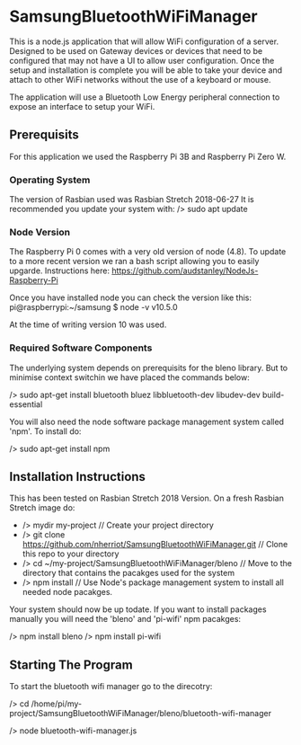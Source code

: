 # SamsungBluetoothWiFiManager
This is a node.js application that will allow WiFi configuration of a server. Designed to be used on Gateway devices or devices that need to be configured that may not have a UI to allow user configuration. Once the setup and installation is complete you will be able to take your device and attach to other WiFi networks without the use of a keyboard or mouse.

The application will use a Bluetooth Low Energy peripheral connection to expose an interface to setup your WiFi.

## Prerequisits
For this application we used the Raspberry Pi 3B and Raspberry Pi Zero W.

### Operating System
The version of Rasbian used was Rasbian Stretch 2018-06-27
It is recommended you update your system with: /> sudo apt update

### Node Version
The Raspberry Pi 0 comes with a very old version of node (4.8). To update to a more recent version we ran a bash script allowing you to easily upgarde. Instructions here:
https://github.com/audstanley/NodeJs-Raspberry-Pi

Once you have installed node you can check the version like this:
      pi@raspberrypi:~/samsung $ node -v
      v10.5.0
      
At the time of writing version 10 was used.

### Required Software Components
The underlying system depends on prerequisits for the bleno library. But to minimise context switchin we have placed the commands below:

  /> sudo apt-get install bluetooth bluez libbluetooth-dev libudev-dev build-essential

You will also need the node software package management system called 'npm'. To install do:

  /> sudo apt-get install npm
   
## Installation Instructions
This has been tested on Rasbian Stretch 2018 Version. On a fresh Rasbian Stretch image do:

* /> mydir my-project                                     // Create your project directory
* /> git clone https://github.com/nherriot/SamsungBluetoothWiFiManager.git    // Clone this repo to your directory
* /> cd ~/my-project/SamsungBluetoothWiFiManager/bleno    // Move to the directory that contains the pacakges used for the system
* /> npm install                                          // Use Node's package management system to install all needed node pacakges.

Your system should now be up todate. If you want to install packages manually you will need the 'bleno' and 'pi-wifi' npm pacakges:

/> npm install bleno 
/> npm install pi-wifi

## Starting The Program
To start the bluetooth wifi manager go to the direcotry:

  /> cd /home/pi/my-project/SamsungBluetoothWiFiManager/bleno/bluetooth-wifi-manager
  
  /> node bluetooth-wifi-manager.js
  

